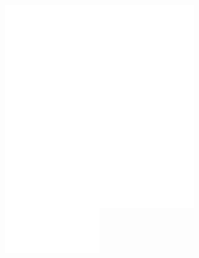 <!-- <p align=center>
  <a href="https://github.com/anuraghazra/github-readme-stats" title="Go to Source">
    <img height=175 align="center" src="https://github-readme-stats.vercel.app/api?username=LuisCadillo&show_icons=true&theme=gotham">
  </a>
  <a href="https://github.com/anuraghazra/github-readme-stats">
 <img height=175 align="center" src="https://github-readme-stats.vercel.app/api/top-langs/?username=LuisCadillo&hide=c%23,powershell,java&title_color=2aa889&text_color=99d1ce&icon_color=2bbc8a&bg_color=0c1014&langs_count=8&layout=compact" />
  </a>
</p> -->

<img align="left" width="50%" src="https://raw.githubusercontent.com/LuisCadillo/LuisCadillo/main/profile-left.svg">
<img align="left" width="50%" src="https://raw.githubusercontent.com/LuisCadillo/LuisCadillo/main/profile-right.svg">

